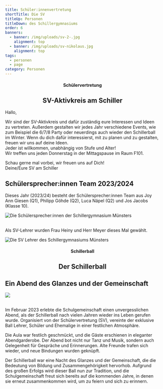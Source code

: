 ```yaml
---
title: Schüler:innenvertretung
shortTitle: Die SV
titleUp: Personen
titleDown: des Schillergymnasiums
order: 6
banners:
  - banner: /img/uploads/sv-2-.jpg
    alignment: top
  - banner: /img/uploads/sv-nikolaus.jpg
    alignment: top
tags:
  - personen
  - page
category: Personen
---
```

<center><div class="title"><h4>Schülervertretung</h4><h2>SV-Aktivkreis am Schiller </h2></div></center>

Hallo, 

Wir sind der SV-Aktivkreis und dafür zuständig eure Interessen und Ideen zu vertreten. Außerdem gestalten wir jedes Jahr verschiedene Events, wie zum Beispiel die 6/7/8 Party oder neuerdings auch wieder den Schillerball im Winter. Wenn du dich dafür interessierst, mit zu planen und zu gestalten, freuen wir uns auf deine Ideen.  \
Jeder ist willkommen, unabhängig von Stufe und Alter! \
Wir treffen uns jeden Donnerstag in der Mittagspause im Raum F101. 

Schau gerne mal vorbei, wir freuen uns auf Dich! \
Deine/Eure SV am Schiller 

## Schülersprecher:innen Team 2023/2024

Dieses Jahr (2023/24) besteht der Schülersprecher:innen Team aus Joy Ann Giesen (Q1), Philipp Göhde (Q2), Luca Näpel (Q2) und Jos Jacobs (Klasse 10). 

![Die Schülersprecher:innen der Schillergymnasium Münsters](/img/uploads/dsc_5576.jpeg)

\
Als SV-Lehrer wurden Frau Heiny und Herr Meyer dieses Mal gewählt. 

![Die SV Lehrer des Schillergymnasiums Münsters](/img/uploads/sv_lehrer.jpg)

<center><div class="title"><h4>Schillerball</h4><h2>Der Schillerball</h2></div></center>

## Ein Abend des Glanzes und der Gemeinschaft

![](/img/uploads/png-image.png)

\
Im Februar 2023 erlebte die Schulgemeinschaft einen unvergesslichen Abend, als der Schillerball nach vielen Jahren wieder ins Leben gerufen wurde. Organisiert von der Schülervertretung (SV), vereinte der exklusive Ball Lehrer, Schüler und Ehemalige in einer festlichen Atmosphäre. 

Die Aula war festlich geschmückt, und die Gäste erschienen in eleganter Abendgarderobe. Der Abend bot nicht nur Tanz und Musik, sondern auch Gelegenheit für Gespräche und Erinnerungen. Alte Freunde trafen sich wieder, und neue Bindungen wurden geknüpft. 

Der Schillerball war eine Nacht des Glanzes und der Gemeinschaft, die die Bedeutung von Bildung und Zusammengehörigkeit hervorhob. Aufgrund des großen Erfolgs wird dieser Ball nun zur Tradition, und die Schulgemeinschaft freut sich bereits auf die kommenden Jahre, in denen sie erneut zusammenkommen wird, um zu feiern und sich zu erinnern.